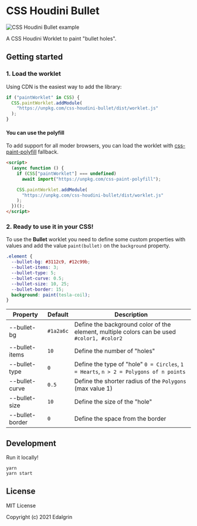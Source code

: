 # CSS Houdini Bullet

![CSS Houdini Bullet example]()

A CSS Houdini Worklet to paint "bullet holes".

## Getting started

### 1. Load the worklet

Using CDN is the easiest way to add the library:

```js
if ("paintWorklet" in CSS) {
  CSS.paintWorklet.addModule(
    "https://unpkg.com/css-houdini-bullet/dist/worklet.js"
  );
}
```

#### You can use the polyfill

To add support for all moder browsers, you can load the worklet with [css-paint-polyfill](https://github.com/GoogleChromeLabs/css-paint-polyfill) fallback.

```html
<script>
  (async function () {
    if (CSS["paintWorklet"] === undefined)
      await import("https://unpkg.com/css-paint-polyfill");

    CSS.paintWorklet.addModule(
      "https://unpkg.com/css-houdini-bullet/dist/worklet.js"
    );
  })();
</script>
```

### 2. Ready to use it in your CSS!

To use the **Bullet** worklet you need to define some custom properties with values and add the value `paint(bullet)` on the `background` property.

```css
.element {
  --bullet-bg: #3112c9, #12c99b;
  --bullet-items: 3;
  --bullet-type: 5;
  --bullet-curve: 0.5;
  --bullet-size: 10, 25;
  --bullet-border: 15;
  background: paint(tesla-coil);
}
```

| Property        | Default   | Description                                                                                |
| --------------- | --------- | ------------------------------------------------------------------------------------------ |
| --bullet-bg     | `#1a2a6c` | Define the background color of the element, multiple colors can be used `#color1, #color2` |
| --bullet-items  | `10`      | Define the number of "holes"                                                               |
| --bullet-type   | `0`       | Define the type of "hole" `0 = Circles`, `1 = Hearts`, `n > 2 = Polygons of n points`      |
| --bullet-curve  | `0.5`     | Define the shorter radius of the `Polygons` (max value 1)                                  |
| --bullet-size   | `10`      | Define the size of the "hole"                                                              |
| --bullet-border | `0`       | Define the space from the border                                                           |

## Development

Run it locally!

```
yarn
yarn start
```

## License

MIT License

Copyright (c) 2021 Edalgrin
